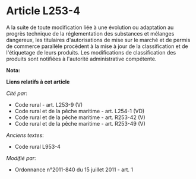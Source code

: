 # Article L253-4

A la suite de toute modification liée à une évolution ou adaptation au progrès technique de la réglementation des substances
et mélanges dangereux, les titulaires d'autorisations de mise sur le marché et de permis de commerce parallèle procèdent à la
mise à jour de la classification et de l'étiquetage de leurs produits. Les modifications de classification des produits sont
notifiées à l'autorité administrative compétente.

**Nota:**



**Liens relatifs à cet article**

_Cité par_:

  - Code rural - art. L253-9 (V)
  - Code rural et de la pêche maritime - art. L254-1 (VD)
  - Code rural et de la pêche maritime - art. R253-42 (V)
  - Code rural et de la pêche maritime - art. R253-49 (V)

_Anciens textes_:

  - Code rural L953-4

_Modifié par_:

  - Ordonnance n°2011-840 du 15 juillet 2011 - art. 1
